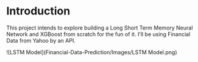 # Introduction 

This project intends to explore building a Long Short Term Memory Neural Network and XGBoost from scratch for the fun of it. I'll be using Financial Data from Yahoo by an API.

![LSTM Model](Financial-Data-Prediction/Images/LSTM Model.png)